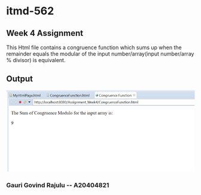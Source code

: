 # itmd-562
## Week 4 Assignment

This Html file contains a congruence function which sums up when the remainder equals the modular of the input number/array(input number/array % divisor) is equivalent.


## Output

<img src='output.PNG'>

### Gauri Govind Rajulu -- A20404821
